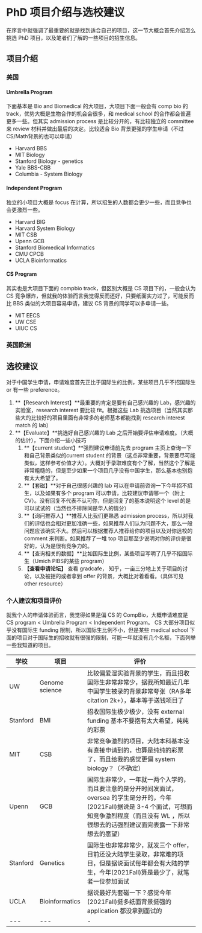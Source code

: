# PhD 项目介绍与选校建议

在序言中就强调了最重要的就是找到适合自己的项目，这一节大概会首先介绍怎么挑选 PhD 项目，以及笔者们了解的一些项目的招生信息。

## 项目介绍

### 美国

#### Umbrella Program

下面基本是 Bio and Biomedical 的大项目，大项目下面一般会有 comp bio 的track，优势大概是生物合作的机会会很多，和 medical school 的合作都会普遍更多一些。但其实 admission process 是比较分开的，有比较独立的 committee 来 review 材料并做出最后的决定。比较适合 Bio 背景更强的学生申请（不过 CS/Math背景的也可以申请）

* Harvard BBS
* MIT Biology
* Stanford Biology - genetics
* Yale BBS-CBB
* Columbia - System Biology

#### Independent Program
独立的小项目大概是 focus 在计算，所以招生的人数都会更少一些，而且竞争也会更激烈一些。
* Harvard BIG
* Harvard System Biology
* MIT CSB
* Upenn GCB
* Stanford Biomedical Informatics
* CMU CPCB
* UCLA Bioinformatics

#### CS Program
其实也是大项目下面的 compbio track，但区别大概是 CS 项目下的，一般会认为 CS 竞争爆炸，但就我的体验而言我觉得反而还好，只要纸面实力过了，可能反而比 BBS 类似的大项目容易申请，建议 CS 背景的同学可以多申请一些。
* MIT EECS
* UW CSE
* UIUC CS


### 英国欧洲

## 选校建议

对于中国学生申请，申请难度首先正比于国际生的比例，某些项目几乎不招国际生 or 有一些 preference。

1. **【Research Interest】**最重要的肯定是要有自己感兴趣的 Lab，感兴趣的实验室，research interest 要比较 fit。根据这些 Lab 挑选项目（当然其实那些大的比较好的项目里面有非常多的老师基本都能找到 research interest match 的 lab）
2. **【Evaluate】**挑选好自己感兴趣的 Lab 之后开始要评估申请难度。（大概的估计），下面介绍一些小技巧
   1. **【current student】**强烈建议申请前先去 program 主页上查询一下和自己背景类似的current student 的背景（这点非常重要，背景要尽可能类似，这样参考价值才大）。大概对于录取难度有个了解，当然这个了解是非常粗糙的，但是至少如果一个项目几乎没有中国学生，那么基本也别抱有太大希望了。
   2. **【套磁】**对于自己很感兴趣的 lab 可以在申请前咨询一下今年招不招生，以及如果有多个 program 可以申请，比较建议申请哪一个（附上 CV）。没有回复不代表不认可你，但是回复了的基本说明这个 level 的是可以试试的（当然也不排除同是华人的情分）
   3. **【询问推荐人】**推荐人比我们更熟悉 admission process，所以对我们的评估也会相对更加准确一些，如果推荐人们认为问题不大，那么一般问题应该确实不大。然后可以根据推荐人推荐给你的项目以及对你选校的 comment 来判断。如果推荐了一堆 top 项目那至少说明对你的评价是很好的，认为是很有竞争力的。
   4. **【查询相关的数据】**比如国际生比例，某些项目写明了几乎不招国际生（Umich PIBS的某些 program）
   5. **【查看申请论坛】** 查看 gradcafe， 知乎，一亩三分地上关于项目的讨论，以及被拒的或者拿到 offer 的背景，大概比对着看看。（具体可见 other resource）

### 个人建议和项目评价
就我个人的申请体验而言，我觉得如果是偏 CS 的 CompBio，大概申请难度是 CS program < Umbrella Program < Independent Program。 CS 大部分项目似乎没有国际生 funding 限制，所以国际生比例不小，但是某些 medical school 下面的项目对于国际生的招收就有很强的限制，可能一年就没有几个名额，下面列举一些我知道的项目。

| 学校 | 项目 | 评价 |
| --- | ----------- |----|
| UW | Genome science | 比较偏爱湿实验背景的学生，而且招收国际生非常非常少，据我所知最近几年中国学生被录的背景非常夸张（RA多年 citation 2k+），基本等于送钱项目了 |
| Stanford | BMI | 招收国际生极少极少，没有 external funding 基本不要抱有太大希望，纯纯的彩票 |
| MIT | CSB | 非常竞争激烈的项目，大陆本科基本没有直接申请到的，也算是纯纯的彩票了，而且给我的感觉更偏 system biology？（不确定） |
| Upenn | GCB | 国际生非常少，一年就一两个入学的，而且要注意的是分开时间发面试，oversea 的学生是分开的，今年(2021Fall)据说是 3-4 个面试，可想而知竞争激烈程度（而且没有 WL ，所以很想去的话强烈建议面完表露一下非常想去的愿望） |
| Stanford | Genetics | 国际生也非常非常少，就发三个 offer，目前还没大陆学生录取，非常难的项目，但是据说面试每年都会有大陆的学生，今年(2021Fall)算是最少了，就笔者一位参加面试 |
| UCLA | Bioinformatics | 据说最好先套磁一下？感觉今年(2021Fall)挺多纸面背景挺强的 application 都没拿到面试的 |
| --- | --- | - |
